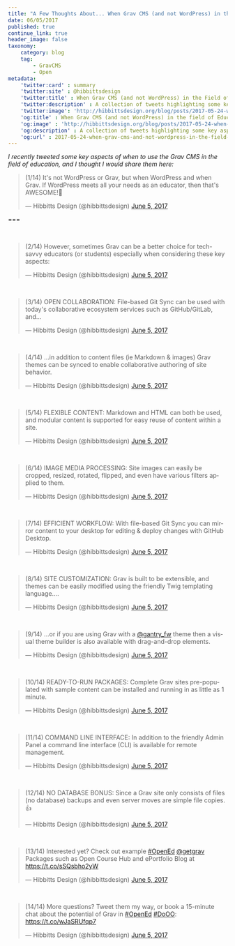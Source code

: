 ```yaml
---
title: "A Few Thoughts About... When Grav CMS (and not WordPress) in the Field of Education?"
date: 06/05/2017
published: true
continue_link: true
header_image: false
taxonomy:
    category: blog
    tag:
        - GravCMS
        - Open
metadata:
    'twitter:card' : summary
    'twitter:site' : @hibbittsdesign
    'twitter:title' : When Grav CMS (and not WordPress) in the Field of Education?
    'twitter:description' : A collection of tweets highlighting some key aspects of the Grav CMS in the field of [open] education.
    'twitter:image': 'http://hibbittsdesign.org/blog/posts/2017-05-24-when-grav-and-not-wordpress-in-the-field-of-education/gravdotorg.png'
    'og:title' : When Grav CMS (and not WordPress) in the field of Education?
    'og:image' : 'http://hibbittsdesign.org/blog/posts/2017-05-24-when-grav-cms-and-not-wordpress-in-the-field-of-education/gravdotorg.png'
    'og:description' : A collection of tweets highlighting some key aspects of the Grav CMS in the field of [open] education.
    'og:url' : 2017-05-24-when-grav-cms-and-not-wordpress-in-the-field-of-education
---
```


_I recently tweeted some key aspects of when to use the Grav CMS in the field of education, and I thought I would share them here:_

<blockquote class="twitter-tweet" data-lang="en"><p lang="en" dir="ltr">(1/14) It&#39;s not WordPress or Grav, but when WordPress and when Grav. If WordPress meets all your needs as an educator, then that&#39;s AWESOME!🙌</p>&mdash; Hibbitts Design (@hibbittsdesign) <a href="https://twitter.com/hibbittsdesign/status/871757972116049920">June 5, 2017</a></blockquote>
<script async src="//platform.twitter.com/widgets.js" charset="utf-8"></script>

===

<br>
<blockquote class="twitter-tweet" data-conversation="none" data-lang="en"><p lang="en" dir="ltr">(2/14) However, sometimes Grav can be a better choice for tech-savvy educators (or students) especially when considering these key aspects:</p>&mdash; Hibbitts Design (@hibbittsdesign) <a href="https://twitter.com/hibbittsdesign/status/871758025899614208">June 5, 2017</a></blockquote>
<script async src="//platform.twitter.com/widgets.js" charset="utf-8"></script>
<br>
<blockquote class="twitter-tweet" data-conversation="none" data-lang="en"><p lang="en" dir="ltr">(3/14) OPEN COLLABORATION: File-based Git Sync can be used with today&#39;s collaborative ecosystem services such as GitHub/GitLab, and...</p>&mdash; Hibbitts Design (@hibbittsdesign) <a href="https://twitter.com/hibbittsdesign/status/871758054638931968">June 5, 2017</a></blockquote>
<script async src="//platform.twitter.com/widgets.js" charset="utf-8"></script>
<br>
<blockquote class="twitter-tweet" data-conversation="none" data-lang="en"><p lang="en" dir="ltr">(4/14) ...in addition to content files (ie Markdown &amp; images) Grav themes can be synced to enable collaborative authoring of site behavior.</p>&mdash; Hibbitts Design (@hibbittsdesign) <a href="https://twitter.com/hibbittsdesign/status/871758083218919424">June 5, 2017</a></blockquote>
<script async src="//platform.twitter.com/widgets.js" charset="utf-8"></script>
<br>
<blockquote class="twitter-tweet" data-conversation="none" data-lang="en"><p lang="en" dir="ltr">(5/14) FLEXIBLE CONTENT: Markdown and HTML can both be used, and modular content is supported for easy reuse of content within a site.</p>&mdash; Hibbitts Design (@hibbittsdesign) <a href="https://twitter.com/hibbittsdesign/status/871758112042176512">June 5, 2017</a></blockquote>
<script async src="//platform.twitter.com/widgets.js" charset="utf-8"></script>
<br>
<blockquote class="twitter-tweet" data-conversation="none" data-lang="en"><p lang="en" dir="ltr">(6/14) IMAGE MEDIA PROCESSING: Site images can easily be cropped, resized,  rotated, flipped, and even have various filters applied to them.</p>&mdash; Hibbitts Design (@hibbittsdesign) <a href="https://twitter.com/hibbittsdesign/status/871758141360308225">June 5, 2017</a></blockquote>
<script async src="//platform.twitter.com/widgets.js" charset="utf-8"></script>
<br>
<blockquote class="twitter-tweet" data-conversation="none" data-lang="en"><p lang="en" dir="ltr">(7/14) EFFICIENT WORKFLOW: With file-based Git Sync you can mirror content to your desktop for editing &amp; deploy changes with GitHub Desktop.</p>&mdash; Hibbitts Design (@hibbittsdesign) <a href="https://twitter.com/hibbittsdesign/status/871758165897084933">June 5, 2017</a></blockquote>
<script async src="//platform.twitter.com/widgets.js" charset="utf-8"></script>
<br>
<blockquote class="twitter-tweet" data-conversation="none" data-lang="en"><p lang="en" dir="ltr">(8/14) SITE CUSTOMIZATION: Grav is built to be extensible, and themes can be easily modified using the friendly Twig templating language....</p>&mdash; Hibbitts Design (@hibbittsdesign) <a href="https://twitter.com/hibbittsdesign/status/871758195664060416">June 5, 2017</a></blockquote>
<script async src="//platform.twitter.com/widgets.js" charset="utf-8"></script>
<br>
<blockquote class="twitter-tweet" data-conversation="none" data-lang="en"><p lang="en" dir="ltr">(9/14) ...or if you are using Grav with a <a href="https://twitter.com/gantry_fw">@gantry_fw</a> theme then a visual theme builder is also available with drag-and-drop elements.</p>&mdash; Hibbitts Design (@hibbittsdesign) <a href="https://twitter.com/hibbittsdesign/status/871758220494352384">June 5, 2017</a></blockquote>
<script async src="//platform.twitter.com/widgets.js" charset="utf-8"></script>
<br>
<blockquote class="twitter-tweet" data-conversation="none" data-lang="en"><p lang="en" dir="ltr">(10/14) READY-TO-RUN PACKAGES: Complete Grav sites pre-populated with sample content can be installed and running in as little as 1 minute.</p>&mdash; Hibbitts Design (@hibbittsdesign) <a href="https://twitter.com/hibbittsdesign/status/871758247803465728">June 5, 2017</a></blockquote>
<script async src="//platform.twitter.com/widgets.js" charset="utf-8"></script>
<br>
<blockquote class="twitter-tweet" data-conversation="none" data-lang="en"><p lang="en" dir="ltr">(11/14) COMMAND LINE INTERFACE: In addition to the friendly Admin Panel a command line interface (CLI) is available for remote management.</p>&mdash; Hibbitts Design (@hibbittsdesign) <a href="https://twitter.com/hibbittsdesign/status/871758271648067584">June 5, 2017</a></blockquote>
<script async src="//platform.twitter.com/widgets.js" charset="utf-8"></script>
<br>
<blockquote class="twitter-tweet" data-conversation="none" data-lang="en"><p lang="en" dir="ltr">(12/14) NO DATABASE BONUS: Since a Grav site only consists of files (no database) backups and even server moves are simple file copies.👍</p>&mdash; Hibbitts Design (@hibbittsdesign) <a href="https://twitter.com/hibbittsdesign/status/871758313112907778">June 5, 2017</a></blockquote>
<script async src="//platform.twitter.com/widgets.js" charset="utf-8"></script>
<br>
<blockquote class="twitter-tweet" data-conversation="none" data-lang="en"><p lang="en" dir="ltr">(13/14) Interested yet? Check out example <a href="https://twitter.com/hashtag/OpenEd?src=hash">#OpenEd</a> <a href="https://twitter.com/getgrav">@getgrav</a> Packages such as Open Course Hub and ePortfolio Blog at <a href="https://t.co/sSQsbho2yW">https://t.co/sSQsbho2yW</a></p>&mdash; Hibbitts Design (@hibbittsdesign) <a href="https://twitter.com/hibbittsdesign/status/871758340514250756">June 5, 2017</a></blockquote>
<script async src="//platform.twitter.com/widgets.js" charset="utf-8"></script>
<br>
<blockquote class="twitter-tweet" data-conversation="none" data-cards="hidden" data-lang="en"><p lang="en" dir="ltr">(14/14) More questions? Tweet them my way, or book a 15-minute chat about the potential of Grav in <a href="https://twitter.com/hashtag/OpenEd?src=hash">#OpenEd</a> <a href="https://twitter.com/hashtag/DoOO?src=hash">#DoOO</a>: <a href="https://t.co/wJaSRUfqp7">https://t.co/wJaSRUfqp7</a></p>&mdash; Hibbitts Design (@hibbittsdesign) <a href="https://twitter.com/hibbittsdesign/status/871758660598468609">June 5, 2017</a></blockquote>
<script async src="//platform.twitter.com/widgets.js" charset="utf-8"></script>

